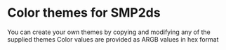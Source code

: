 # Color themes for SMP2ds

You can create your own themes by copying and modifying any of the supplied themes
Color values are provided as ARGB values in hex format